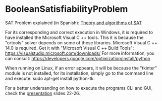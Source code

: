 # BooleanSatisfiabilityProblem

SAT Problem explained (in Spanish): [Theory and algorithms of SAT](https://github.com/Prashant-JT/BooleanSatisfiabilityProblem/blob/master/SAT.pdf)

For its corresponding and correct execution in Windows, it is required to have installed the Microsoft Visual C ++ tools. This it is because the "ortools" solver depends on some of these libraries.
Microsoft Visual C ++ 14.0 is required. Get it with "Microsoft Visual C ++ Build Tools": https://visualstudio.microsoft.com/downloads/
For more information, you can consult: https://developers.google.com/optimization/install/python

When running on Linux, if an error appears, it will be because the "tkinter" module is not installed, for its installation, simply go to the command line and execute: 
sudo apt-get install python-tk.

For a better undersanding on how to execute the programs CLI and GUI, check the [presentation](https://github.com/Prashant-JT/BooleanSatisfiabilityProblem/blob/master/SAT.pptx) slides 22-26.
